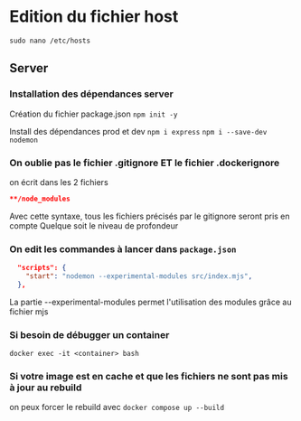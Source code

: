 # Edition du fichier host

`sudo nano /etc/hosts`

## Server

### Installation des dépendances server

Création du fichier package.json
`npm init -y`

Install des dépendances prod et dev
`npm i express`
`npm i --save-dev nodemon`

### On oublie pas le fichier .gitignore ET le fichier .dockerignore

on écrit dans les 2 fichiers

```json
**/node_modules
```

Avec cette syntaxe, tous les fichiers précisés par le gitignore seront pris en compte
Quelque soit le niveau de profondeur

### On edit les commandes à lancer dans `package.json`

```json
  "scripts": {
    "start": "nodemon --experimental-modules src/index.mjs",
  },
  ```

La partie --experimental-modules permet l'utilisation des modules grâce au fichier mjs

### Si besoin de débugger un container

`docker exec -it <container> bash`

### Si votre image est en cache et que les fichiers ne sont pas mis à jour au rebuild

on peux forcer le rebuild avec `docker compose up --build`
